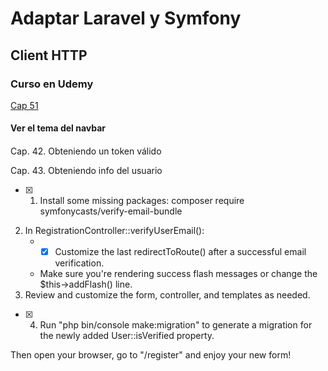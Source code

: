 # Adaptar Laravel y Symfony

## Client HTTP

### Curso en Udemy

[Cap 51](https://www.udemy.com/course/cliente-http-peticiones-laravel-guzzle-consumir-apis-servicios/learn/lecture/14257992#questions)

#### Ver el tema del navbar


####

Cap. 42. Obteniendo un token válido

Cap. 43. Obteniendo info del usuario

-[X] 1) Install some missing packages:
   composer require symfonycasts/verify-email-bundle
2) In RegistrationController::verifyUserEmail():
    * -[X] Customize the last redirectToRoute() after a successful email verification.
    * Make sure you're rendering success flash messages or change the $this->addFlash() line.
3) Review and customize the form, controller, and templates as needed.
-[X] 4) Run "php bin/console make:migration" to generate a migration for the newly added User::isVerified property.

Then open your browser, go to "/register" and enjoy your new form!



